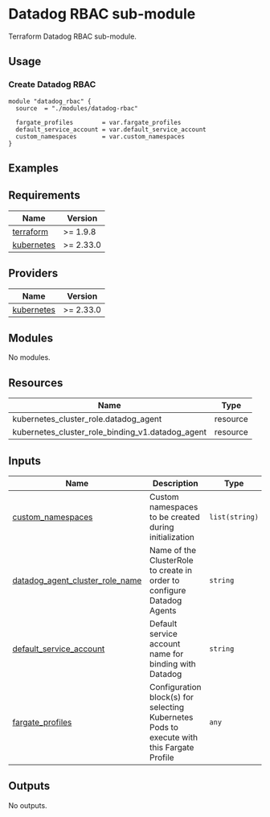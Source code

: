 # Datadog RBAC sub-module
Terraform Datadog RBAC sub-module.

## Usage
### Create Datadog RBAC
```hcl
module "datadog_rbac" {
  source  = "./modules/datadog-rbac"

  fargate_profiles        = var.fargate_profiles
  default_service_account = var.default_service_account
  custom_namespaces       = var.custom_namespaces
}
```

## Examples

<!-- BEGIN_TF_DOCS -->
## Requirements

| Name | Version |
|------|---------|
| <a name="requirement_terraform"></a> [terraform](#requirement\_terraform) | >= 1.9.8 |
| <a name="requirement_kubernetes"></a> [kubernetes](#requirement\_kubernetes) | >= 2.33.0 |

## Providers

| Name | Version |
|------|---------|
| <a name="provider_kubernetes"></a> [kubernetes](#provider\_kubernetes) | >= 2.33.0 |

## Modules

No modules.

## Resources

| Name | Type |
|------|------|
| kubernetes_cluster_role.datadog_agent | resource |
| kubernetes_cluster_role_binding_v1.datadog_agent | resource |

## Inputs

| Name | Description | Type | Default | Required |
|------|-------------|------|---------|:--------:|
| <a name="input_custom_namespaces"></a> [custom\_namespaces](#input\_custom\_namespaces) | Custom namespaces to be created during initialization | `list(string)` | `[]` | no |
| <a name="input_datadog_agent_cluster_role_name"></a> [datadog\_agent\_cluster\_role\_name](#input\_datadog\_agent\_cluster\_role\_name) | Name of the ClusterRole to create in order to configure Datadog Agents | `string` | n/a | yes |
| <a name="input_default_service_account"></a> [default\_service\_account](#input\_default\_service\_account) | Default service account name for binding with Datadog | `string` | `"default"` | no |
| <a name="input_fargate_profiles"></a> [fargate\_profiles](#input\_fargate\_profiles) | Configuration block(s) for selecting Kubernetes Pods to execute with this Fargate Profile | `any` | `{}` | no |

## Outputs

No outputs.
<!-- END_TF_DOCS -->
